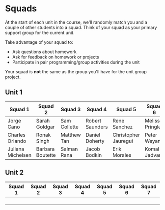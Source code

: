 # Squads

At the start of each unit in the course, we'll randomly match you and a couple of other students into a squad. Think of your squad as your primary support group for the current unit. 

Take advantage of your squad to: 

* Ask questions about homework
* Ask for feedback on homework or projects 
* Participate in pair programming/group activities during the unit 

Your squad is **not** the same as the group you'll have for the unit group project.

<!---
Template:

## Unit n

| Squad 1 | Squad 2 | Squad 3 | Squad 4 | Squad 5 | Squad 6 | Squad 7 | Squad 8 |
| --- | --- | --- | --- | --- | --- | --- | --- |
|  |  |  |  |  |  |  |  |
|  |  |  |  |  |  |  |  |
|  |  |  |  |  |  |  |  |
--->

## Unit 1

| Squad 1 | Squad 2 | Squad 3 | Squad 4 | Squad 5 | Squad 6 | Squad 7 | Squad 8 |
| --- | --- | --- | --- | --- | --- | --- | --- |
| Jorge Cano | Sarah Goldgar | Sam Collette | Robert Saunders | Rene Sanchez | Melissa Pringle | Matthew Heck | Remington Griffin |
| Charles Orlando | Ronak Singh | Matthew Tan | Daniel Doherty | Christopher Jauregui | Peter Weyand | Tanya Selvog | Jon Franchi |
| Juliana Michelsen | Barbara Boutette | Salman Rana | Jacob Bodkin | Erik Morales | Komal Jadvani | Andrew Chan |  |

## Unit 2

| Squad 1 | Squad 2 | Squad 3 | Squad 4 | Squad 5 | Squad 6 | Squad 7 |
| --- | --- | --- | --- | --- | --- | --- |
|  |  |  |  |  |  |  |
|  |  |  |  |  |  |  |
|  |  |  |  |  |  |  |
|  |  |  |  |  |  |  |
